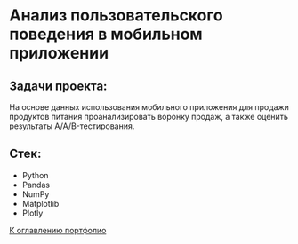 # Анализ пользовательского поведения в мобильном приложении

## Задачи проекта:
На основе данных использования мобильного приложения для продажи продуктов питания проанализировать воронку продаж, а также оценить результаты A/A/B-тестирования.

## Стек:
 - Python
 - Pandas
 - NumPy
 - Matplotlib
 - Plotly

[К оглавлению портфолио](https://github.com/En-Gie/Portfolio/tree/main)
